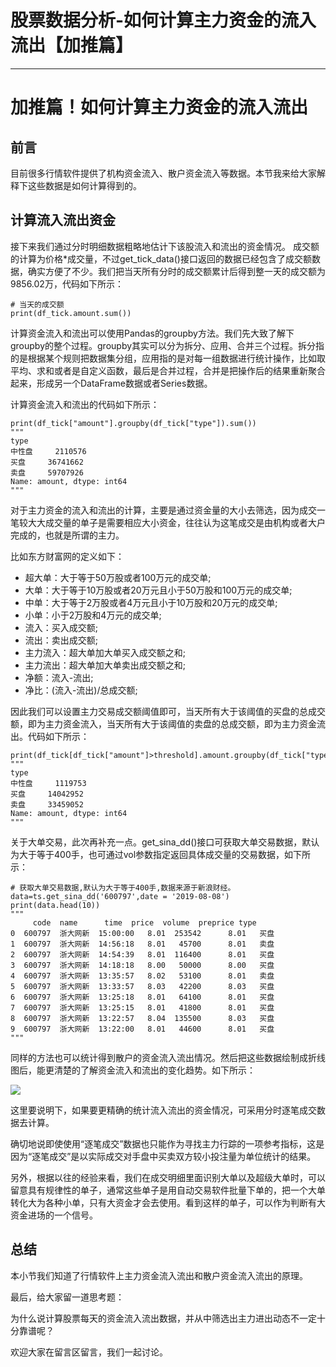 
# 股票数据分析-如何计算主力资金的流入流出【加推篇】
---

# 加推篇！如何计算主力资金的流入流出

## 前言

目前很多行情软件提供了机构资金流入、散户资金流入等数据。本节我来给大家解释下这些数据是如何计算得到的。

## 计算流入流出资金

接下来我们通过分时明细数据粗略地估计下该股流入和流出的资金情况。 成交额的计算为价格\*成交量，不过get\_tick\_data\(\)接口返回的数据已经包含了成交额数据，确实方便了不少。我们把当天所有分时的成交额累计后得到整一天的成交额为9856.02万，代码如下所示：

```
# 当天的成交额
print(df_tick.amount.sum())
```

计算资金流入和流出可以使用Pandas的groupby方法。我们先大致了解下groupby的整个过程。groupby其实可以分为拆分、应用、合并三个过程。拆分指的是根据某个规则把数据集分组，应用指的是对每一组数据进行统计操作，比如取平均、求和或者是自定义函数，最后是合并过程，合并是把操作后的结果重新聚合起来，形成另一个DataFrame数据或者Series数据。

计算资金流入和流出的代码如下所示：

```
print(df_tick["amount"].groupby(df_tick["type"]).sum())
"""
type
中性盘     2110576
买盘     36741662
卖盘     59707926
Name: amount, dtype: int64
"""
```

对于主力资金的流入和流出的计算，主要是通过资金量的大小去筛选，因为成交一笔较大大成交量的单子是需要相应大小资金，往往认为这笔成交是由机构或者大户完成的，也就是所谓的主力。

比如东方财富网的定义如下：

- 超大单：大于等于50万股或者100万元的成交单;
- 大单：大于等于10万股或者20万元且小于50万股和100万元的成交单;
- 中单：大于等于2万股或者4万元且小于10万股和20万元的成交单;
- 小单：小于2万股和4万元的成交单;
- 流入：买入成交额;
- 流出：卖出成交额;
- 主力流入：超大单加大单买入成交额之和;
- 主力流出：超大单加大单卖出成交额之和;
- 净额：流入-流出;
- 净比：\(流入-流出\)/总成交额;

因此我们可以设置主力交易成交额阈值即可，当天所有大于该阈值的买盘的总成交额，即为主力资金流入，当天所有大于该阈值的卖盘的总成交额，即为主力资金流出。代码如下所示：

```
print(df_tick[df_tick["amount"]>threshold].amount.groupby(df_tick["type"]).sum())
"""
type
中性盘     1119753
买盘     14042952
卖盘     33459052
Name: amount, dtype: int64
"""
```

关于大单交易，此次再补充一点。get\_sina\_dd\(\)接口可获取大单交易数据，默认为大于等于400手，也可通过vol参数指定返回具体成交量的交易数据，如下所示：

```
# 获取大单交易数据,默认为大于等于400手,数据来源于新浪财经。
data=ts.get_sina_dd('600797',date = '2019-08-08')
print(data.head(10))
"""
     code  name      time  price  volume  preprice type
0  600797  浙大网新  15:00:00   8.01  253542      8.01   买盘
1  600797  浙大网新  14:56:18   8.01   45700      8.01   卖盘
2  600797  浙大网新  14:54:39   8.01  116400      8.01   买盘
3  600797  浙大网新  14:18:18   8.00   50000      8.00   买盘
4  600797  浙大网新  13:35:57   8.02   53100      8.01   卖盘
5  600797  浙大网新  13:33:57   8.03   42200      8.03   买盘
6  600797  浙大网新  13:25:18   8.01   64100      8.01   买盘
7  600797  浙大网新  13:25:15   8.01   41800      8.01   买盘
8  600797  浙大网新  13:22:57   8.04  135500      8.03   买盘
9  600797  浙大网新  13:22:00   8.01   44600      8.01   买盘
"""
```

同样的方法也可以统计得到散户的资金流入流出情况。然后把这些数据绘制成折线图后，能更清楚的了解资金流入和流出的变化趋势。如下所示：

![](https://p1-jj.byteimg.com/tos-cn-i-t2oaga2asx/gold-user-assets/2020/7/25/173836ae74d30193~tplv-t2oaga2asx-image.image)

这里要说明下，如果要更精确的统计流入流出的资金情况，可采用分时逐笔成交数据去计算。

确切地说即使使用“逐笔成交”数据也只能作为寻找主力行踪的一项参考指标，这是因为“逐笔成交”是以实际成交对手盘中买卖双方较小投注量为单位统计的结果。

另外，根据以往的经验来看，我们在成交明细里面识别大单以及超级大单时，可以留意具有规律性的单子，通常这些单子是用自动交易软件批量下单的，把一个大单转化大为各种小单，只有大资金才会去使用。看到这样的单子，可以作为判断有大资金进场的一个信号。

## 总结

本小节我们知道了行情软件上主力资金流入流出和散户资金流入流出的原理。

最后，给大家留一道思考题：

为什么说计算股票每天的资金流入流出数据，并从中筛选出主力进出动态不一定十分靠谱呢？

欢迎大家在留言区留言，我们一起讨论。
    